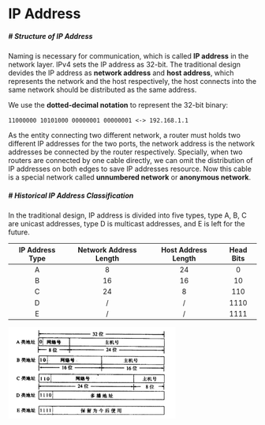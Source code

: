 # IP Address

##### # Structure of IP Address

Naming is necessary for communication, which is called **IP address** in the network layer. IPv4 sets the IP address as 32-bit. The traditional design devides the IP address as **network address** and **host address**, which represents the network and the host respectively, the host connects into the same network should be distributed as the same address.

We use the **dotted-decimal notation** to represent the 32-bit binary:

```
11000000 10101000 00000001 00000001 <-> 192.168.1.1
```

As the entity connecting two different network, a router must holds two different IP addresses for the two ports, the network address is the network addresses be connected by the router respectively. Specially, when two routers are connected by one cable directly, we can omit the distribution of IP addresses on both edges to save IP addresses resource. Now this cable is a special network called **unnumbered network** or **anonymous network**.



##### # Historical IP Address Classification

In the traditional design, IP address is divided into five types, type A, B, C are unicast addresses, type D is multicast addresses, and E is left for the future.

| IP Address Type | Network Address Length | Host Address Length | Head Bits |
| :-------------: | :--------------------: | :-----------------: | :-------: |
|        A        |           8            |         24          |     0     |
|        B        |           16           |         16          |    10     |
|        C        |           24           |          8          |    110    |
|        D        |           /            |          /          |   1110    |
|        E        |           /            |          /          |   1111    |

<img src="ip_address_types.png" alt="image-20200915144746152" style="zoom:50%;" />

